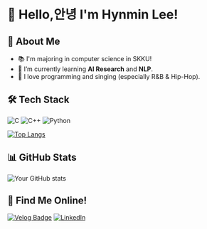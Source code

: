 # 👋 Hello,안녕 I'm Hynmin Lee!

## 🚀 About Me
- 📚 I'm majoring in computer science in SKKU!
- 🌱 I’m currently learning **AI Research** and **NLP**.
- 🎵 I love programming and singing (especially R&B & Hip-Hop).

## 🛠️ Tech Stack

![C](https://img.shields.io/badge/C-00599C?style=flat&logo=c&logoColor=white)
![C++](https://img.shields.io/badge/C++-00599C?style=flat&logo=c%2B%2B&logoColor=white)
![Python](https://img.shields.io/badge/Python-3776AB?style=flat&logo=python&logoColor=white)

[![Top Langs](https://github-readme-stats.vercel.app/api/top-langs/?username=lhm6199&layout=compact&theme=radical)](https://github.com/lhm6199)

## 📊 GitHub Stats
![Your GitHub stats](https://github-readme-stats.vercel.app/api?username=lhm6199&show_icons=true&theme=light)

## 🔗 Find Me Online!
[![Velog Badge](https://img.shields.io/badge/Velog-20C997?style=flat&logo=Velog&logoColor=white)](https://velog.io/@your-velog-username)
[![LinkedIn](https://img.shields.io/badge/-LinkedIn-blue)](https://linkedin.com/in/hyunmin-lee-0a7aa623a/)